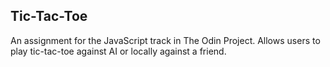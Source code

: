 ## Tic-Tac-Toe
An assignment for the JavaScript track in The Odin Project. Allows users to play tic-tac-toe against AI or locally against a friend.  